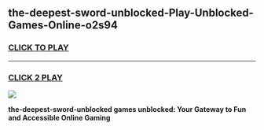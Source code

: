
## the-deepest-sword-unblocked-Play-Unblocked-Games-Online-o2s94
<h3>
<a href="https://premium76.site?title=the-deepest-sword-unblocked&ref=25A">CLICK TO PLAY</a></h3>
<hr>

<h3>
<a href="https://premium76.site?title=the-deepest-sword-unblocked&ref=25A">CLICK 2 PLAY</a>
  
</h3>

<a href="https://premium76.site?title=the-deepest-sword-unblocked&ref=25A"><img src="https://clearcache.store/games.png"></a>


**the-deepest-sword-unblocked games unblocked: Your Gateway to Fun and Accessible Online Gaming**

